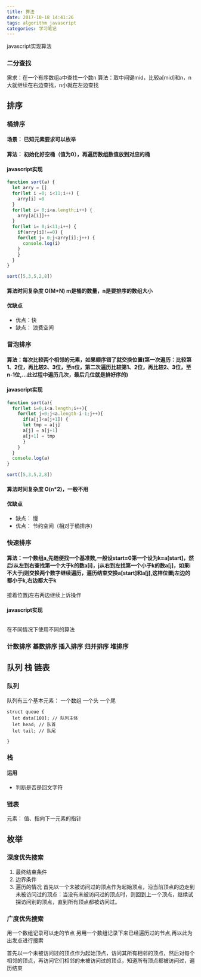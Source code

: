 ```yaml
---
title: 算法
date: 2017-10-18 14:41:26
tags: algorithm javascript
categories: 学习笔记
---
```


javascript实现算法

<!--more-->

### 二分查找
需求：在一个有序数组a中查找一个数n
算法：取中间键mid，比较a[mid]和n，n大就继续在右边查找，n小就在左边查找



## 排序

### 桶排序

#### 场景： 已知元素要求可以枚举
#### 算法： 初始化好空桶（值为0），再遍历数组数值放到对应的桶
#### javascript实现
```javascript
function sort(a) {
  let arry = []
  for(let i =0; i<11;i++) {
    arry[i] =0
  }
  for(let i= 0;i<a.length;i++) {
    arry[a[i]]++
  }
  for(let i= 0;i<11;i++) {
    if(arry[i]!==0) {
    for(let j= 0;j<arry[i];j++) {
      console.log(i)
    }
    }
  }
}

sort([5,3,5,2,8])

```
#### 算法时间复杂度 O(M+N) m是桶的数量，n是要排序的数组大小
#### 优缺点
- 优点：快
- 缺点： 浪费空间


### 冒泡排序
#### 算法：每次比较两个相邻的元素，如果顺序错了就交换位置(第一次遍历：比较第1、2位，再比较2、3位，至n位，第二次遍历比较第1、2位，再比较2、3位，至n-1位,...此过程中遍历几次，最后几位就是排好序的)

#### javascript实现
```javascript
function sort(a){
  for(let i=0;i<a.length;i++){
    for(let j=0;j<a.length-i-1;j++){
      if(a[j]<a[j+1]) {
      let tmp = a[j]
      a[j] = a[j+1]
      a[j+1] = tmp
      }
    }
  }
  console.log(a)
}

sort([5,3,5,2,8])
```
#### 算法时间复杂度 O(n*2)，一般不用
#### 优缺点
- 缺点： 慢
- 优点： 节约空间（相对于桶排序）

### 快速排序
#### 算法：一个数组a,先随便找一个基准数,一般设start=0第一个设为k=a[start]，然后i从左到右查找第一个大于k的数a[i]，j从右到左找第一个小于k的数a[j]，如果i不大于j则交换两个数字继续遍历，遍历结束交换a[start]和a[j],这样位置j左边的都小于k,右边都大于k
接着位置j左右两边继续上诉操作

#### javascript实现
```javascript


```

在不同情况下使用不同的算法

### 计数排序 基数排序 插入排序 归并排序 堆排序


## 队列 栈 链表

### 队列

队列有三个基本元素： 一个数组 一个头 一个尾
```
struct queue {
  let data[100]; // 队列主体
  let head; // 队首
  let tail; // 队尾

}
```

### 栈
#### 运用
- 判断是否是回文字符


### 链表
元素： 值、指向下一元素的指针


## 枚举


### 深度优先搜索
1. 最终结束条件
2. 边界条件
3. 遍历的情况
首先以一个未被访问过的顶点作为起始顶点，沿当前顶点的边走到未被访问过的顶点：当没有未被访问过的顶点时，则回到上一个顶点，继续试探访问别的顶点，直到所有顶点都被访问过。




### 广度优先搜索
用一个数组记录可以走的节点
另用一个数组记录下来已经遍历过的节点,再以此为出发点进行搜索

首先以一个未被访问过的顶点作为起始顶点，访问其所有相邻的顶点，然后对每个相邻的顶点，再访问它们相邻的未被访问过的顶点，知道所有顶点都被访问过，遍历结束

